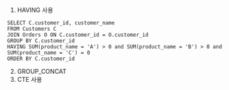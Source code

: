 1. HAVING 사용

```
SELECT C.customer_id, customer_name
FROM Customers C
JOIN Orders O ON C.customer_id = O.customer_id
GROUP BY C.customer_id
HAVING SUM(product_name = 'A') > 0 and SUM(product_name = 'B') > 0 and SUM(product_name = 'C') = 0
ORDER BY C.customer_id
```

2. GROUP_CONCAT
3. CTE 사용
